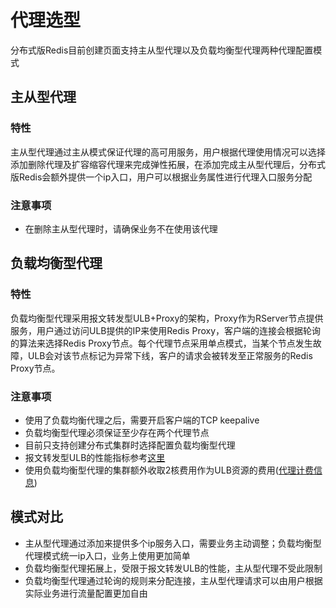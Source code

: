# 代理选型

分布式版Redis目前创建页面支持主从型代理以及负载均衡型代理两种代理配置模式

## 主从型代理

### 特性
主从型代理通过主从模式保证代理的高可用服务，用户根据代理使用情况可以选择添加删除代理及扩容缩容代理来完成弹性拓展，在添加完成主从型代理后，分布式版Redis会额外提供一个ip入口，用户可以根据业务属性进行代理入口服务分配


### 注意事项
- 在删除主从型代理时，请确保业务不在使用该代理


## 负载均衡型代理

### 特性
负载均衡型代理采用报文转发型ULB+Proxy的架构，Proxy作为RServer节点提供服务，用户通过访问ULB提供的IP来使用Redis Proxy，客户端的连接会根据轮询的算法来选择Redis Proxy节点。每个代理节点采用单点模式，当某个节点发生故障，ULB会对该节点标记为异常下线，客户的请求会被转发至正常服务的Redis Proxy节点。


### 注意事项
- 使用了负载均衡代理之后，需要开启客户端的TCP keepalive
- 负载均衡型代理必须保证至少存在两个代理节点
- 目前只支持创建分布式集群时选择配置负载均衡型代理
- 报文转发型ULB的性能指标参考[这里](https://docs.ucloud.cn/ulb/intro/performance)
- 使用负载均衡型代理的集群额外收取2核费用作为ULB资源的费用([代理计费信息](https://docs.ucloud.cn/uredis/price?id=nvme%e6%88%96ssd%e5%88%86%e5%b8%83%e5%bc%8f%e7%89%88redis%e8%b4%9f%e8%bd%bd%e5%9d%87%e8%a1%a1%e5%9e%8b%e4%bb%a3%e7%90%86%e4%bb%b7%e6%a0%bc))



## 模式对比

- 主从型代理通过添加来提供多个ip服务入口，需要业务主动调整；负载均衡型代理模式统一ip入口，业务上使用更加简单
- 负载均衡型代理拓展上，受限于报文转发ULB的性能，主从型代理不受此限制
- 负载均衡型代理通过轮询的规则来分配连接，主从型代理请求可以由用户根据实际业务进行流量配置更加自由